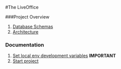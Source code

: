 #The LiveOffice

###Project Overview

1. [Database Schemas](https://wiki.fora-soft.com/display/LO/Database+schemas)
2. [Architecture](https://wiki.fora-soft.com/display/LO/Architechture)

### Documentation
1. [Set local env development variables](./documentation/set_local_env_variables.md) **IMPORTANT**
1. [Start project](./documentation/start_project.md)